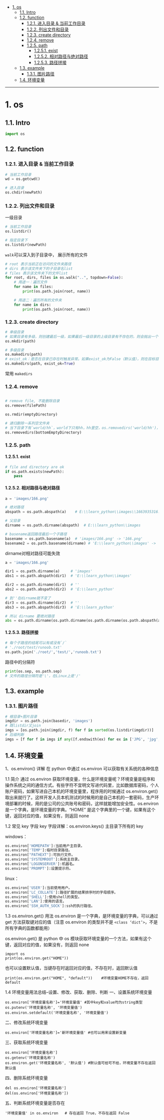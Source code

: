 - [1. os](#1-os)
  - [1.1. Intro](#11-intro)
  - [1.2. function](#12-function)
    - [1.2.1. 进入目录 \& 当前工作目录](#121-进入目录--当前工作目录)
    - [1.2.2. 列出文件和目录](#122-列出文件和目录)
    - [1.2.3. create directory](#123-create-directory)
    - [1.2.4. remove](#124-remove)
    - [1.2.5. path](#125-path)
      - [1.2.5.1. exist](#1251-exist)
      - [1.2.5.2. 相对路径与绝对路径](#1252-相对路径与绝对路径)
      - [1.2.5.3. 路径拼接](#1253-路径拼接)
  - [1.3. example](#13-example)
    - [1.3.1. 图片路径](#131-图片路径)
  - [1.4. 环境变量](#14-环境变量)
---

# 1. os

## 1.1. Intro

```python
import os
```

## 1.2. function
### 1.2.1. 进入目录 & 当前工作目录 

```python
# 当前工作目录
wd = os.getcwd()

# 进入目录
os.chdir(newPath)
```
### 1.2.2. 列出文件和目录
一级目录
```python
# 当前工作目录
os.listdir()

# 指定目录下
os.listdir(newPath)
```

`walk`可以深入到子目录中， 展示所有的文件
```python
# root 表示当前正在访问的文件夹路径
# dirs 表示该文件夹下的子目录名list
# files 表示该文件夹下的文件list
for root, dirs, files in os.walk("..", topdown=False):
    # 用途一：遍历文件
    for name in files:
        print(os.path.join(root, name))

    # 用途二：遍历所有的文件夹
    for name in dirs:
        print(os.path.join(root, name))
```
### 1.2.3. create directory
```python
# 单级目录
# 如果目录有多级，则创建最后一级，如果最后一级目录的上级目录有不存在的，则会抛出一个 OSError
os.mkdir(path)

# 多级目录
os.makedirs(path)
# exist_ok：是否在目录已存在时触发异常。如果exist_ok为False（默认值），则在目标目录已存在的情况下触发FileExistsError异常；如果exist_ok为True，则不会触发异常。
os.makedirs(path, exist_ok=True)
```
常用 `makedirs`
### 1.2.4. remove

```python

# remove file, 不能删除目录
os.remove(filePath) 

os.rmdir(emptyDirectory) 

# 递归删除一系列空文件夹
# 当下目录下有`world/hh`，world下只有hh，hh里空，os.removedirs('world/hh')，hh是空文件夹被删，world是空文件被删除，到当前目录为止
os.removedirs(bottomEmptyDirectory)
```
### 1.2.5. path 

#### 1.2.5.1. exist

```python
# file and directory are ok
if os.path.exists(newPath):
    pass
```

#### 1.2.5.2. 相对路径与绝对路径

```python
a = 'images/166.png'

# 绝对路径
abspath = os.path.abspath(a)    # E:\\learn_python\\images\\1663935316.png

# 父目录
dirname = os.path.dirname(abspath)  # E:\\learn_python\\images

# basename返回路径最后一个子路径
basename = os.path.basename(a)  # 'images/166.png' -> '166.png'
basename2 = os.path.basename(dirname) # 'E:\\learn_python\\images' -> 'images'
```

dirname对相对路径可能失效
```python
a = 'images/166.png'

dir1 = os.path.dirname(a)     # 'images'
abs1 = os.path.abspath(dir1)  # 'E:\\learn_python\\images'

dir2 = os.path.dirname(dir1)  # ''
abs2 = os.path.abspath(dir2)  # 'E:\\learn_python'

# 到''在dirname就不变了
dir3 = os.path.dirname(dir2)  # ''
abs3 = os.path.abspath(dir3)  # 'E:\\learn_python'

# 所以 dirname 要绝对路径
abs = os.path.dirname(os.path.dirname(os.path.dirname(os.path.abspath(a)))) # 'E:\\'
```
#### 1.2.5.3. 路径拼接

```python
# 每个子路径的结尾可以有或没有`/`
# './root/test/runoob.txt'
os.path.join('./root/','test/','runoob.txt')
```

路径中的分隔符
```python
print(os.sep, os.path.sep)
# 文件的路径分隔符是'\'，在Linux上是'/'
```

## 1.3. example

### 1.3.1. 图片路径
```python
# 根目录+图片目录
imgdir = os.path.join(basedir, 'images')
# 既listdir又join
imgs = [os.path.join(imgdir, f) for f in sorted(os.listdir(imgdir))]
# 后缀判断
imgs = [f for f in imgs if any([f.endswith(ex) for ex in ['JPG', 'jpg', 'jpeg', 'png', 'PNG']])]
```

## 1.4. 环境变量

1、os.environ() 详解
在 python 中通过 os.environ 可以获取有关系统的各种信息

1.1 简介
通过 os.environ 获取环境变量，什么是环境变量呢？环境变量是程序和操作系统之间的通信方式。有些字符不宜明文写进代码里，比如数据库密码，个人账户密码，如果写进自己本机的环境变量里，程序用的时候通过 os.environ.get() 取出来就行了。这样开发人员本机测试的时候用的是自己本机的一套密码，生产环境部署的时候，用的是公司的公共账号和密码，这样就能增加安全性。os.environ 是一个字典，是环境变量的字典。“HOME” 是这个字典里的一个键，如果有这个键，返回对应的值，如果没有，则返回 none

1.2 常见 key 字段
key 字段详解：os.environ.keys() 主目录下所有的 key

windows：
```python
os.environ['HOMEPATH']:当前用户主目录。
os.environ['TEMP']:临时目录路径。
os.environ["PATHEXT"]:可执行文件。
os.environ['SYSTEMROOT']:系统主目录。
os.environ['LOGONSERVER']:机器名。
os.environ['PROMPT']:设置提示符。
```
linux：
```python
os.environ['USER']:当前使用用户。
os.environ['LC_COLLATE']:路径扩展的结果排序时的字母顺序。
os.environ['SHELL']:使用shell的类型。
os.environ['LAN']:使用的语言。
os.environ['SSH_AUTH_SOCK']:ssh的执行路径。
```

1.3 os.environ.get() 用法
os.environ 是一个字典，是环境变量的字典，可以通过 get 方法获取键对应的值（注意 os.environ 的类型并不是 `<class ‘dict’>`，不是所有字典的函数都能用）

os.environ.get() 是 python 中 os 模块获取环境变量的一个方法，如果有这个键，返回对应的值，如果没有，则返回 none
```
import os
print(os.environ.get("HOME"))
```
也可以设置默认值，当键存在时返回对应的值，不存在时，返回默认值

```
print(os.environ.get("HOME", "default"))	#环境变量HOME不存在，返回	default
```
1.4 环境变量用法总结–设置、修改、获取、删除、判断
一、设置系统环境变量
```
os.environ['环境变量名称']='环境变量值' #其中key和value均为string类型
os.putenv('环境变量名称', '环境变量值')
os.environ.setdefault('环境变量名称', '环境变量值')
```
二、修改系统环境变量
```
os.environ['环境变量名称']='新环境变量值' #也可以用来设置新变量
```
三、获取系统环境变量
```
os.environ['环境变量名称']
os.getenv('环境变量名称')
os.environ.get('环境变量名称', '默认值')	#默认值可给可不给，环境变量不存在返回默认值
```
四、删除系统环境变量
```
del os.environ['环境变量名称']
del(os.environ['环境变量名称'])
```
五、判断系统环境变量是否存在
```
'环境变量值' in os.environ   # 存在返回 True，不存在返回 False
```
